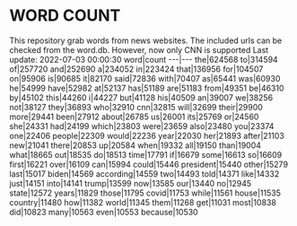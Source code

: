 # WORD COUNT
This repository grab words from news websites. The included urls can be checked from the word.db.
However, now only CNN is supported
Last update: 2022-07-03 00:00:30
word|count
---|---
the|624568
to|314594
of|257720
and|252690
a|234052
in|223424
that|136956
for|104507
on|95906
is|90685
it|82170
said|72836
with|70407
as|65441
was|60930
he|54999
have|52982
at|52137
has|51189
are|51183
from|49351
be|46310
by|45102
this|44260
i|44227
but|41128
his|40509
an|39007
we|38256
not|38127
they|36893
who|32910
cnn|32815
will|32699
their|29900
more|29441
been|27912
about|26785
us|26001
its|25769
or|24560
she|24331
had|24199
which|23803
were|23659
also|23480
you|23374
one|22406
people|22309
would|22236
year|22030
her|21893
after|21103
new|21041
there|20853
up|20584
when|19332
all|19150
than|19004
what|18665
out|18535
do|18513
time|17791
if|16679
some|16613
so|16609
first|16221
over|16109
can|15994
could|15446
president|15440
other|15279
last|15017
biden|14569
according|14559
two|14493
told|14371
like|14332
just|14151
into|14141
trump|13599
now|13585
our|13440
no|12945
state|12572
years|11829
those|11795
covid|11753
while|11561
house|11535
country|11480
how|11382
world|11345
them|11268
get|11031
most|10838
did|10823
many|10563
even|10553
because|10530
